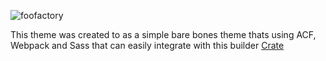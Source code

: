 ![foofactory](https://github.com/stagfoo/Foofactory/blob/master/logo.png?raw=true)


This theme was created to as a simple bare bones theme thats using ACF, Webpack and Sass that can easily integrate with this builder  [Crate](https://github.com/stagfoo/Crate)

